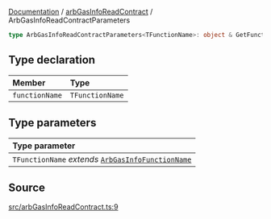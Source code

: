 [Documentation](../../README.md) / [arbGasInfoReadContract](../README.md) / ArbGasInfoReadContractParameters

```ts
type ArbGasInfoReadContractParameters<TFunctionName>: object & GetFunctionArgs<ArbGasInfoAbi, TFunctionName>;
```

## Type declaration

| Member         | Type            |
| :------------- | :-------------- |
| `functionName` | `TFunctionName` |

## Type parameters

| Type parameter                                                                  |
| :------------------------------------------------------------------------------ |
| `TFunctionName` _extends_ [`ArbGasInfoFunctionName`](ArbGasInfoFunctionName.md) |

## Source

[src/arbGasInfoReadContract.ts:9](https://github.com/anegg0/arbitrum-orbit-sdk/blob/8d986d322aefb470a79fa3dc36918f72097df8c1/src/arbGasInfoReadContract.ts#L9)
